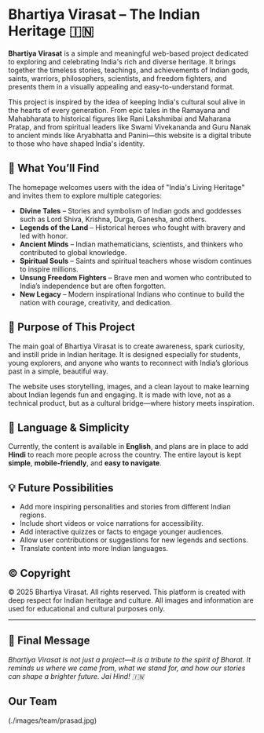 # Bhartiya Virasat – The Indian Heritage 🇮🇳

**Bhartiya Virasat** is a simple and meaningful web-based project dedicated to exploring and celebrating India's rich and diverse heritage. It brings together the timeless stories, teachings, and achievements of Indian gods, saints, warriors, philosophers, scientists, and freedom fighters, and presents them in a visually appealing and easy-to-understand format.

This project is inspired by the idea of keeping India's cultural soul alive in the hearts of every generation. From epic tales in the Ramayana and Mahabharata to historical figures like Rani Lakshmibai and Maharana Pratap, and from spiritual leaders like Swami Vivekananda and Guru Nanak to ancient minds like Aryabhatta and Panini—this website is a digital tribute to those who have shaped India's identity.

## 🌸 What You’ll Find

The homepage welcomes users with the idea of "India's Living Heritage" and invites them to explore multiple categories:

- **Divine Tales** – Stories and symbolism of Indian gods and goddesses such as Lord Shiva, Krishna, Durga, Ganesha, and others.
- **Legends of the Land** – Historical heroes who fought with bravery and led with honor.
- **Ancient Minds** – Indian mathematicians, scientists, and thinkers who contributed to global knowledge.
- **Spiritual Souls** – Saints and spiritual teachers whose wisdom continues to inspire millions.
- **Unsung Freedom Fighters** – Brave men and women who contributed to India’s independence but are often forgotten.
- **New Legacy** – Modern inspirational Indians who continue to build the nation with courage, creativity, and dedication.

## 🎯 Purpose of This Project

The main goal of Bhartiya Virasat is to create awareness, spark curiosity, and instill pride in Indian heritage. It is designed especially for students, young explorers, and anyone who wants to reconnect with India’s glorious past in a simple, beautiful way.

The website uses storytelling, images, and a clean layout to make learning about Indian legends fun and engaging. It is made with love, not as a technical product, but as a cultural bridge—where history meets inspiration.

## 📖 Language & Simplicity

Currently, the content is available in **English**, and plans are in place to add **Hindi** to reach more people across the country. The entire layout is kept **simple**, **mobile-friendly**, and **easy to navigate**.

## 💡 Future Possibilities

- Add more inspiring personalities and stories from different Indian regions.
- Include short videos or voice narrations for accessibility.
- Add interactive quizzes or facts to engage younger audiences.
- Allow user contributions or suggestions for new legends and sections.
- Translate content into more Indian languages.

## ©️ Copyright

© 2025 Bhartiya Virasat. All rights reserved. This platform is created with deep respect for Indian heritage and culture. All images and information are used for educational and cultural purposes only.

---

## 🙏 Final Message

*Bhartiya Virasat is not just a project—it is a tribute to the spirit of Bharat. It reminds us where we came from, what we stand for, and how our stories can shape a brighter future. Jai Hind! 🇮🇳*

## Our Team
(./images/team/prasad.jpg)
